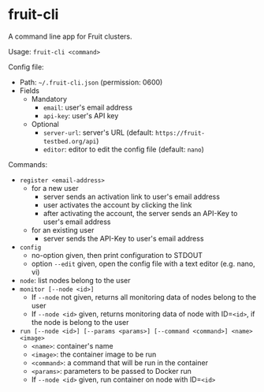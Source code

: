 fruit-cli
=========

A command line app for Fruit clusters.

Usage: `fruit-cli <command>`

Config file:
- Path: `~/.fruit-cli.json` (permission: 0600)
- Fields
  - Mandatory
    - `email`: user's email address
    - `api-key`: user's API key
  - Optional
    - `server-url`: server's URL (default: `https://fruit-testbed.org/api`)
    - `editor`: editor to edit the config file (default: `nano`)

Commands:
- `register <email-address>`
  - for a new user
    - server sends an activation link to user's email address
    - user activates the account by clicking the link
    - after activating the account, the server sends an API-Key to user's email address
  - for an existing user
    - server sends the API-Key to user's email address
- `config`
  - no-option given, then print configuration to STDOUT
  - option `--edit` given, open the config file with a text editor (e.g. nano, vi)
- `node`: list nodes belong to the user
- `monitor [--node <id>]`
  - If `--node` not given, returns all monitoring data of nodes belong to the user
  - If `--node <id>` given, returns monitoring data of node with ID=`<id>`,
    if the node is belong to the user
- `run [--node <id>] [--params <params>] [--command <command>] <name> <image>`
  - `<name>`: container's name
  - `<image>`: the container image to be run
  - `<command>`: a command that will be run in the container
  - `<params>`: parameters to be passed to Docker run
  - If `--node <id>` given, run container on node with ID=`<id>`